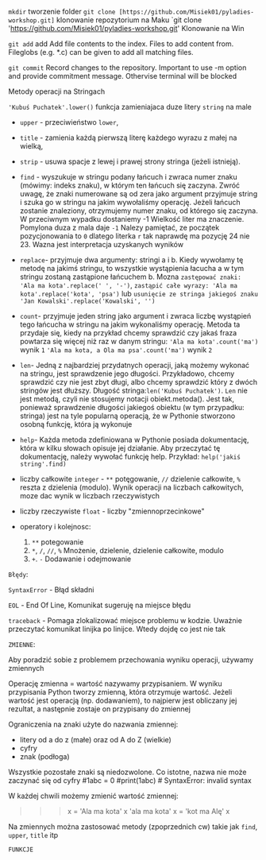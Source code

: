 `mkdir` tworzenie folder
`git clone [https://github.com/Misiek01/pyladies-workshop.git]` klonowanie repozytorium na Maku
`git clone 'https://github.com/Misiek01/pyladies-workshop.git' Klonowanie na Win

`git add` add Add file contents to the index. Files to add content from. Fileglobs (e.g. *.c) can be given to add all matching files. 

`git commit` Record changes to the repository. Important to use -m option and provide commitment message. Othervise terminal will be blocked

Metody operacji na Stringach 

`'Kubuś Puchatek'.lower()` funkcja zamieniajaca duze litery `string` na male
* `upper` - przeciwieństwo `lower`,
* `title` - zamienia każdą pierwszą literę każdego wyrazu z małej na
wielką,
* `strip` - usuwa spacje z lewej i prawej strony stringa (jeżeli
istnieją).
* `find` - wyszukuje w stringu podany łańcuch i zwraca numer znaku
(mówimy: indeks znaku), w którym ten łańcuch się zaczyna.  Zwróć uwagę,
że znaki numerowane są od zera
jako argument przyjmuje string i szuka go w stringu na jakim wywołaliśmy operację. Jeżeli łańcuch zostanie znaleziony, otrzymujemy numer znaku, od którego się zaczyna. W przeciwnym wypadku dostaniemy -1
Wielkość liter ma znaczenie. Pomylona duza z mala daje `-1`
Nalezy pamiętać, ze początek pozycjonowania to `0` dlatego literka `r` tak naprawdę ma pozycję 24 nie 23. Wazna jest interpretacja uzyskanych wyników 

* `replace`- przyjmuje dwa argumenty: stringi a i b. Kiedy wywołamy tę metodę na jakimś stringu, to wszystkie wystąpienia łacucha a w tym stringu zostaną zastąpione łańcuchem b.
Mozna `zastępować znaki: 'Ala ma kota'.replace(' ', '-')`, `zastąpić całe wyrazy: 'Ala ma kota'.replace('kota', 'psa')` lub `usunięcie ze stringa jakiegoś znaku 'Jan Kowalski'.replace('Kowalski', '')`

* `count`- przyjmuje jeden string jako argument i zwraca liczbę wystąpień tego łańcucha w stringu na jakim wykonaliśmy operację.
Metoda ta przydaje się, kiedy na przykład chcemy sprawdzić czy jakaś fraza powtarza się więcej niż raz w danym stringu:
`'Ala ma kota'.count('ma')` wynik `1`
`'Ala ma kota, a Ola ma psa'.count('ma')` wynik `2`

* `len`- Jedną z najbardziej przydatnych operacji, jaką możemy wykonać na stringu, jest sprawdzenie jego długości. Przykładowo, chcemy sprawdzić czy nie jest zbyt długi, albo chcemy sprawdzić który z dwóch stringów jest dłuższy. Długość stringa:`len('Kubuś Puchatek')`. `Len` nie jest metodą, czyli nie stosujemy notacji obiekt.metoda(). Jest tak, ponieważ sprawdzenie długości jakiegoś obiektu (w tym przypadku: stringa) jest na tyle popularną operacją, że w Pythonie stworzono osobną funkcję, która ją wykonuje

* `help`- Każda metoda zdefiniowana w Pythonie posiada dokumentację, która w kilku słowach opisuje jej działanie. Aby przeczytać tę dokumentację, należy wywołać funkcję help. Przykład: `help('jakiś string'.find)`

* liczby całkowite `integer` - `**` potęgowanie, `//` dzielenie całkowite, `%` reszta z dzielenia (modulo). Wynik operacji na liczbach całkowitych, moze dac wynik w liczbach rzeczywistych

* liczby rzeczywiste `float` - liczby "zmiennoprzecinkowe"

* operatory i kolejnosc: 
    1. `**` potegowanie 
    2. `*`, `/`, `//`, `%`	Mnożenie, dzielenie, dzielenie całkowite, modulo
    3. `+`. `-` Dodawanie i odejmowanie

`Błędy`:

`SyntaxError`   - Błąd składni 

`EOL`           - End Of Line, Komunikat sugeruję na miejsce błędu

`traceback`     - Pomaga zlokalizować miejsce problemu w kodzie. Uważnie przeczytać komunikat linijka po linijce. Wtedy dojdę co jest nie tak


`ZMIENNE`:

Aby poradzić sobie z problemem przechowania wyniku operacji, używamy zmiennych

Operację zmienna = wartość nazywamy przypisaniem. W wyniku przypisania Python tworzy zmienną, która otrzymuje wartość. Jeżeli wartość jest operacją (np. dodawaniem), to najpierw jest obliczany jej rezultat, a następnie zostaje on przypisany do zmiennej

Ograniczenia na znaki użyte do nazwania zmiennej:

*   litery od a do z (małe) oraz od A do Z (wielkie)
*   cyfry
*   znak (podłoga)

Wszystkie pozostałe znaki są niedozwolone. Co istotne, nazwa nie może zaczynać się od cyfry
#1abc = 0
#print(1abc) # SyntaxError: invalid syntax

W każdej chwili możemy zmienić wartość zmiennej:

>>> x = 'Ala ma kota'
>>> x
'ala ma kota'
>>> x = 'kot ma Alę'
>>> x

Na zmiennych można zastosować metody (zpoprzednich cw) takie jak `find`, `upper`, `title` itp

`FUNKCJE`




